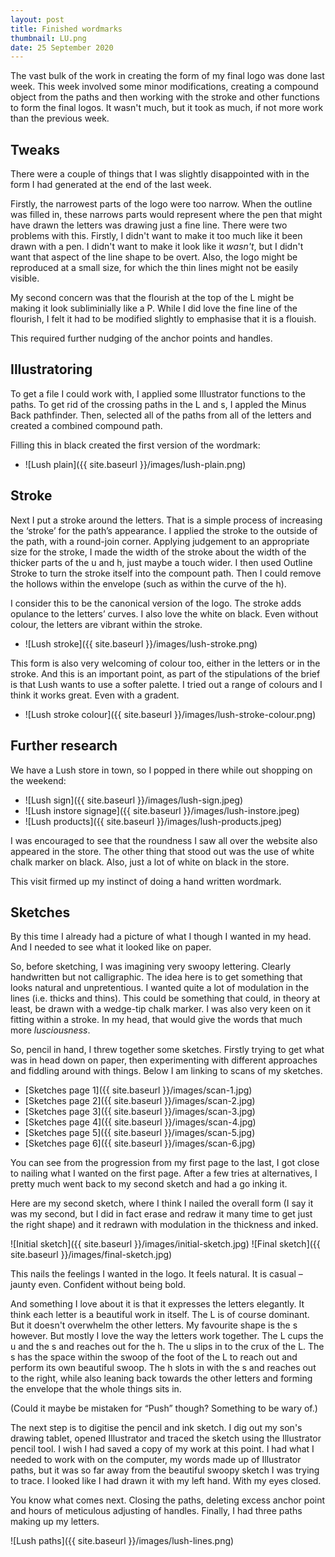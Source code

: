 ```yaml
---
layout: post
title: Finished wordmarks
thumbnail: LU.png
date: 25 September 2020
---
```


The vast bulk of the work in creating the form of my final logo was done last week. This week involved some minor modifications, creating a compound object from the paths and then working with the stroke and other functions to form the final logos. It wasn't much, but it took as much, if not more work than the previous week.

## Tweaks

There were a couple of things that I was slightly disappointed with in the form I had generated at the end of the last week.

Firstly, the narrowest parts of the logo were too narrow. When the outline was filled in, these narrows parts would represent where the pen that might have drawn the letters was drawing just a fine line. There were two problems with this. Firstly, I didn't want to make it too much like it been drawn with a pen. I didn't want to make it look like it *wasn't*, but I didn't want that aspect of the line shape to be overt. Also, the logo might be reproduced at a small size, for which the thin lines might not be easily visible.

My second concern was that the flourish at the top of the L might be making it look subliminially like a P. While I did love the fine line of the flourish, I felt it had to be modified slightly to emphasise that it is a flouish.

This required further nudging of the anchor points and handles.

## Illustratoring

To get a file I could work with, I applied some Illustrator functions to the paths. To get rid of the crossing paths in the L and s, I appled the Minus Back pathfinder. Then, selected all of the paths from all of the letters and created a combined compound path.

Filling this in black created the first version of the wordmark:

* ![Lush plain]({{ site.baseurl }}/images/lush-plain.png)

## Stroke

Next I put a stroke around the letters. That is a simple process of increasing the ‘stroke’ for the path’s appearance. I applied the stroke to the outside of the path, with a round-join corner. Applying judgement to an appropriate size for the stroke, I made the width of the stroke about the width of the thicker parts of the u and h, just maybe a touch wider. I then used Outline Stroke to turn the stroke itself into the compount path. Then I could remove the hollows within the envelope (such as within the curve of the h).

I consider this to be the canonical version of the logo. The stroke adds opulance to the letters’ curves. I also love the white on black. Even without colour, the letters are vibrant within the stroke.

* ![Lush stroke]({{ site.baseurl }}/images/lush-stroke.png)

This form is also very welcoming of colour too, either in the letters or in the stroke. And this is an important point, as part of the stipulations of the brief is that Lush wants to use a softer palette. I tried out a range of colours and I think it works great. Even with a gradent.

* ![Lush stroke colour]({{ site.baseurl }}/images/lush-stroke-colour.png)

## Further research

We have a Lush store in town, so I popped in there while out shopping on the weekend:

* ![Lush sign]({{ site.baseurl }}/images/lush-sign.jpeg)
* ![Lush instore signage]({{ site.baseurl }}/images/lush-instore.jpeg)
* ![Lush products]({{ site.baseurl }}/images/lush-products.jpeg)

I was encouraged to see that the roundness I saw all over the website also appeared in the store. The other thing that stood out was the use of white chalk marker on black. Also, just a lot of white on black in the store.

This visit firmed up my instinct of doing a hand written wordmark.

## Sketches

By this time I already had a picture of what I though I wanted in my head. And I needed to see what it looked like on paper.

So, before sketching, I was imagining very swoopy lettering. Clearly handwritten but not calligraphic. The idea here is to get something that looks natural and unpretentious. I wanted quite a lot of modulation in the lines (i.e. thicks and thins). This could be something that could, in theory at least, be drawn with a wedge-tip chalk marker. I was also very keen on it fitting within a stroke. In my head, that would give the words that much more *lusciousness*.

So, pencil in hand, I threw together some sketches. Firstly trying to get what was in head down on paper, then experimenting with different approaches and fiddling around with things. Below I am linking to scans of my sketches.

* [Sketches page 1]({{ site.baseurl }}/images/scan-1.jpg)
* [Sketches page 2]({{ site.baseurl }}/images/scan-2.jpg)
* [Sketches page 3]({{ site.baseurl }}/images/scan-3.jpg)
* [Sketches page 4]({{ site.baseurl }}/images/scan-4.jpg)
* [Sketches page 5]({{ site.baseurl }}/images/scan-5.jpg)
* [Sketches page 6]({{ site.baseurl }}/images/scan-6.jpg)

You can see from the progression from my first page to the last, I got close to nailing what I wanted on the first page. After a few tries at alternatives, I pretty much went back to my second sketch and had a go inking it.

Here are my second sketch, where I think I nailed the overall form (I say it was my second, but I did in fact erase and redraw it many time to get just the right shape) and it redrawn with modulation in the thickness and inked.

![Initial sketch]({{ site.baseurl }}/images/initial-sketch.jpg) ![Final sketch]({{ site.baseurl }}/images/final-sketch.jpg)

This nails the feelings I wanted in the logo. It feels natural. It is casual – jaunty even. Confident without being bold.

And something I love about it is that it expresses the letters elegantly. It think each letter is a beautiful work in itself. The L is of course dominant. But it doesn't overwhelm the other letters. My favourite shape is the s however. But mostly I love the way the letters work together. The L cups the u and the s and reaches out for the h. The u slips in to the crux of the L. The s has the space within the swoop of the foot of the L to reach out and perform its own beautiful swoop. The h slots in with the s and reaches out to the right, while also leaning back towards the other letters and forming the envelope that the whole things sits in.

(Could it maybe be mistaken for “Push” though? Something to be wary of.)

The next step is to digitise the pencil and ink sketch. I dig out my son's drawing tablet, opened Illustrator and traced the sketch using the Illustrator pencil tool. I wish I had saved a copy of my work at this point. I had what I needed to work with on the computer, my words made up of Illustrator paths, but it was so far away from the beautiful swoopy sketch I was trying to trace. I looked like I had drawn it with my left hand. With my eyes closed.

You know what comes next. Closing the paths, deleting excess anchor point and hours of meticulous adjusting of handles. Finally, I had three paths making up my letters.

![Lush paths]({{ site.baseurl }}/images/lush-lines.png)
